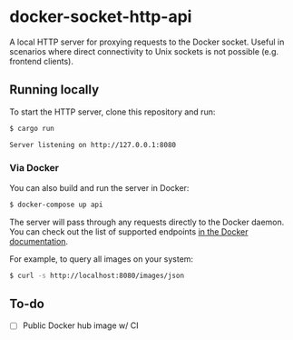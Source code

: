 # docker-socket-http-api

A local HTTP server for proxying requests to the Docker socket. Useful in scenarios where direct connectivity to Unix sockets is not possible (e.g. frontend clients).

## Running locally

To start the HTTP server, clone this repository and run:

```bash
$ cargo run

Server listening on http://127.0.0.1:8080
```

### Via Docker

You can also build and run the server in Docker:

```bash
$ docker-compose up api
```

The server will pass through any requests directly to the Docker daemon. You can check out the list of supported endpoints [in the Docker documentation](https://docs.docker.com/engine/api/v1.24/#3-endpoints).

For example, to query all images on your system:

```bash
$ curl -s http://localhost:8080/images/json
```

## To-do

- [ ] Public Docker hub image w/ CI
